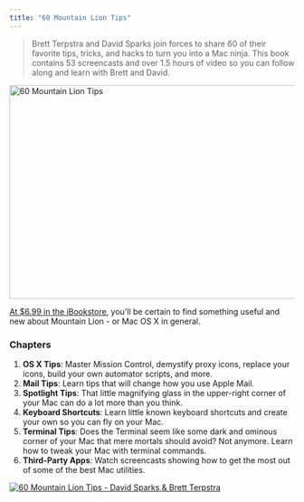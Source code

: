 ```yaml
---
title: "60 Mountain Lion Tips"
---
```

<blockquote><p>
  Brett Terpstra and David Sparks join forces to share 60 of their favorite tips, tricks, and hacks to turn you into a Mac ninja. This book contains 53 screencasts and over 1.5 hours of video so you can follow along and learn with Brett and David.
</p></blockquote>
<p><img src="https://chrisenns.com/wp-content/uploads/2012/10/bookshot5.png" alt="60 Mountain Lion Tips" title="60 Mountain Lion Tips" width="512" height="378" class="aligncenter size-full wp-image-20821" /></p>
<p><a href="http://target.georiot.com/Proxy.ashx?grid=9646&id=6PFrOqNV4B8&offerid=162397&type=3&subid=0&tmpid=3664&RD_PARM1=http%253A%252F%252Fitunes.apple.com%252Fca%252Fbook%252F60-mountain-lion-tips%252Fid565956630%253Fmt%253D11%2526uo%253D4%2526partnerId%253D30" target="itunes_store">At $6.99 in the iBookstore</a>, you'll be certain to find something useful and new about Mountain Lion - or Mac OS X in general.</p>
<h3>Chapters</h3>
<ol>
<li><strong>OS X Tips</strong>: Master Mission Control, demystify proxy icons, replace your icons, build your own automator scripts, and more.</li>
<li><strong>Mail Tips</strong>: Learn tips that will change how you use Apple Mail.</li>
<li><strong>Spotlight Tips</strong>: That little magnifying glass in the upper-right corner of your Mac can do a lot more than you think.</li>
<li><strong>Keyboard Shortcuts</strong>: Learn little known keyboard shortcuts and create your own so you can fly on your Mac. </li>
<li><strong>Terminal Tips</strong>: Does the Terminal seem like some dark and ominous corner of your Mac that mere mortals should avoid? Not anymore. Learn how to tweak your Mac with terminal commands.</li>
<li><strong>Third-Party Apps</strong>: Watch screencasts showing how to get the most out of some of the best Mac utilities.</li>
</ol>
<p><a href="http://target.georiot.com/Proxy.ashx?grid=9646&id=6PFrOqNV4B8&offerid=162397&type=3&subid=0&tmpid=3664&RD_PARM1=http%253A%252F%252Fitunes.apple.com%252Fca%252Fbook%252F60-mountain-lion-tips%252Fid565956630%253Fmt%253D11%2526uo%253D4%2526partnerId%253D30" target="itunes_store"><img src="http://r.mzstatic.com/images/web/linkmaker/badge_bookstore-lrg.gif" alt="60 Mountain Lion Tips - David Sparks & Brett Terpstra" style="border: 0;"/></a></p>
